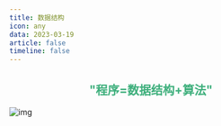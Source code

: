 ```yaml
---
title: 数据结构
icon: any
data: 2023-03-19
article: false
timeline: false
---
```

<h2 style="color: rgb(62, 175, 124);text-align: center;">"程序=数据结构+算法"</h2>
<AutoCatalog />

![img](/structure/9.png)
